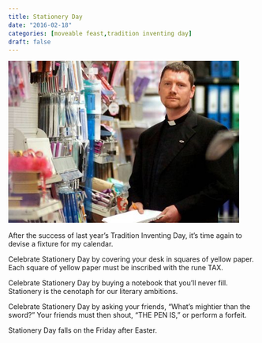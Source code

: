 ```yaml
---
title: Stationery Day
date: "2016-02-18"
categories: [moveable feast,tradition inventing day]
draft: false
---
```


![Father Tim Jones was outraged in a local stationary store. Photo credit: Ross Parry/York Press](father-tim-jones.jpg)

After the success of last year’s Tradition Inventing Day, it’s time again to
devise a fixture for my calendar.

Celebrate Stationery Day by covering your desk in squares of yellow paper. Each
square of yellow paper must be inscribed with the rune TAX.

Celebrate Stationery Day by buying a notebook that you’ll never fill. Stationery
is the cenotaph for our literary ambitions.

Celebrate Stationery Day by asking your friends, “What’s mightier than the
sword?” Your friends must then shout, “THE PEN IS,” or perform a forfeit.

Stationery Day falls on the Friday after Easter.
